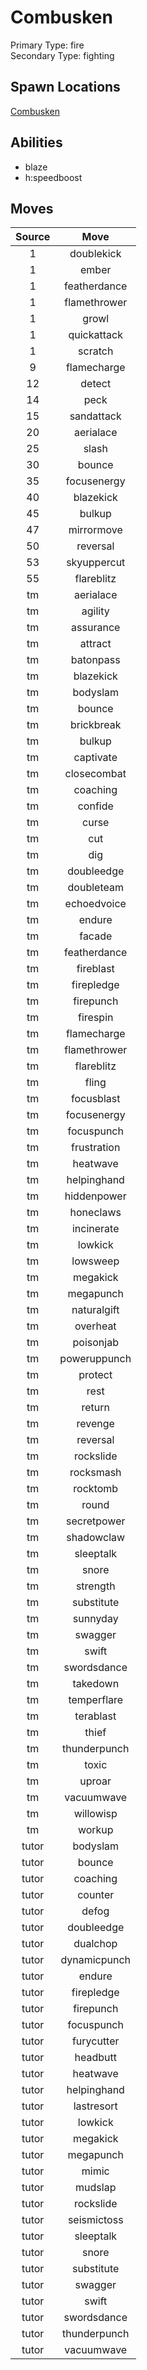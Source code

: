 # Combusken  
Primary Type: fire  
Secondary Type: fighting  
  
## Spawn Locations  
[Combusken](/data/spawn_presets/combusken.md)  
  
## Abilities  
  * blaze
  * h:speedboost
  
  
## Moves  
  
| Source | Move |  
|:---:|:---:|  
| 1 | doublekick |  
| 1 | ember |  
| 1 | featherdance |  
| 1 | flamethrower |  
| 1 | growl |  
| 1 | quickattack |  
| 1 | scratch |  
| 9 | flamecharge |  
| 12 | detect |  
| 14 | peck |  
| 15 | sandattack |  
| 20 | aerialace |  
| 25 | slash |  
| 30 | bounce |  
| 35 | focusenergy |  
| 40 | blazekick |  
| 45 | bulkup |  
| 47 | mirrormove |  
| 50 | reversal |  
| 53 | skyuppercut |  
| 55 | flareblitz |  
| tm | aerialace |  
| tm | agility |  
| tm | assurance |  
| tm | attract |  
| tm | batonpass |  
| tm | blazekick |  
| tm | bodyslam |  
| tm | bounce |  
| tm | brickbreak |  
| tm | bulkup |  
| tm | captivate |  
| tm | closecombat |  
| tm | coaching |  
| tm | confide |  
| tm | curse |  
| tm | cut |  
| tm | dig |  
| tm | doubleedge |  
| tm | doubleteam |  
| tm | echoedvoice |  
| tm | endure |  
| tm | facade |  
| tm | featherdance |  
| tm | fireblast |  
| tm | firepledge |  
| tm | firepunch |  
| tm | firespin |  
| tm | flamecharge |  
| tm | flamethrower |  
| tm | flareblitz |  
| tm | fling |  
| tm | focusblast |  
| tm | focusenergy |  
| tm | focuspunch |  
| tm | frustration |  
| tm | heatwave |  
| tm | helpinghand |  
| tm | hiddenpower |  
| tm | honeclaws |  
| tm | incinerate |  
| tm | lowkick |  
| tm | lowsweep |  
| tm | megakick |  
| tm | megapunch |  
| tm | naturalgift |  
| tm | overheat |  
| tm | poisonjab |  
| tm | poweruppunch |  
| tm | protect |  
| tm | rest |  
| tm | return |  
| tm | revenge |  
| tm | reversal |  
| tm | rockslide |  
| tm | rocksmash |  
| tm | rocktomb |  
| tm | round |  
| tm | secretpower |  
| tm | shadowclaw |  
| tm | sleeptalk |  
| tm | snore |  
| tm | strength |  
| tm | substitute |  
| tm | sunnyday |  
| tm | swagger |  
| tm | swift |  
| tm | swordsdance |  
| tm | takedown |  
| tm | temperflare |  
| tm | terablast |  
| tm | thief |  
| tm | thunderpunch |  
| tm | toxic |  
| tm | uproar |  
| tm | vacuumwave |  
| tm | willowisp |  
| tm | workup |  
| tutor | bodyslam |  
| tutor | bounce |  
| tutor | coaching |  
| tutor | counter |  
| tutor | defog |  
| tutor | doubleedge |  
| tutor | dualchop |  
| tutor | dynamicpunch |  
| tutor | endure |  
| tutor | firepledge |  
| tutor | firepunch |  
| tutor | focuspunch |  
| tutor | furycutter |  
| tutor | headbutt |  
| tutor | heatwave |  
| tutor | helpinghand |  
| tutor | lastresort |  
| tutor | lowkick |  
| tutor | megakick |  
| tutor | megapunch |  
| tutor | mimic |  
| tutor | mudslap |  
| tutor | rockslide |  
| tutor | seismictoss |  
| tutor | sleeptalk |  
| tutor | snore |  
| tutor | substitute |  
| tutor | swagger |  
| tutor | swift |  
| tutor | swordsdance |  
| tutor | thunderpunch |  
| tutor | vacuumwave |  
  
